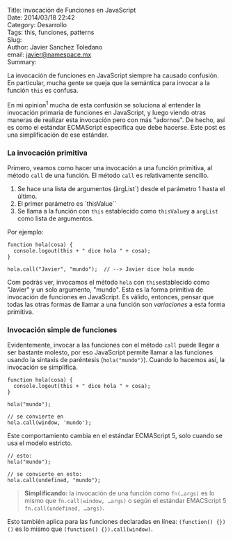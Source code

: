 Title: Invocación de Funciones en JavaScript  
Date: 2014/03/18 22:42  
Category: Desarrollo  
Tags: this, funciones, patterns  
Slug:  
Author: Javier Sanchez Toledano  
email: javier@namespace.mx  
Summary:  

La invocación de funciones en JavaScript siempre ha causado confusión. En particular, mucha gente se queja que la semántica para invocar a la función `this` es confusa.

En mi opinion<sup>1</sup> mucha de esta confusión se soluciona al entender la invocación primaria de funciones en JavaScript, y luego viendo otras maneras de realizar esta invocación pero con más "adornos". De hecho, así es como el estándar ECMAScript especifica que debe hacerse. Este post es una simplificación de ese estándar.

### La invocación primitiva

Primero, veamos como hacer una invocación  a una función primitiva, al método `call` de una función. El método `call` es relativamente sencillo.

1. Se hace una lista de argumentos (àrgList`) desde el parámetro 1 hasta el último.
2. El primer parámetro es `thisValue``
3. Se llama a la función con `this` establecido como `thisValue`y a `argList` como lista de argumentos.

Por ejemplo:

```
function hola(cosa) {
  console.logout(this + " dice hola " + cosa);
}

hola.call("Javier", "mundo");  // --> Javier dice hola mundo
```

Com podrás ver, invocamos el método `hola` con `this`establecido como "Javier" y un solo argumento, "mundo". Esta es la forma primitiva de invocación de funciones en JavaScript. Es válido, entonces, pensar que todas las otras formas de llamar a una función son _variaciones_ a esta forma primitiva. 

### Invocación simple de funciones

Evidentemente, invocar a las funciones con el método `call` puede llegar a ser bastante molesto, por eso JavaScript permite llamar a las funciones usando la sintaxis de paréntesis (`hola("mundo")`). Cuando lo hacemos así, la invocación se simplifica.

```
function hola(cosa) {
  console.logout(this + " dice hola " + cosa);
}

hola("mundo");

// se convierte en
hola.call(window, 'mundo');
```

Este comportamiento cambia en el estándar ECMAScript 5, solo cuando se usa el modelo estricto.

```
// esto:
hola("mundo");

// se convierte en esto:
hola.call(undefined, "mundo");
```

> __Simplificando:__ la invocación de una función como `fn(…args)` es lo mismo que `fn.call(window, …args)` o según el estándar EMACScript 5 `fn.call(undefined, …args)`.
> 
Esto también aplica para las funciones declaradas en línea: `(function() {})()` es lo mismo que `(function() {}).call(window)`.